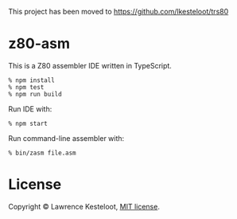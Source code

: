 This project has been moved to https://github.com/lkesteloot/trs80

# z80-asm

This is a Z80 assembler IDE written in TypeScript.

    % npm install
    % npm test
    % npm run build

Run IDE with:

    % npm start

Run command-line assembler with:

    % bin/zasm file.asm

# License

Copyright &copy; Lawrence Kesteloot, [MIT license](LICENSE).

